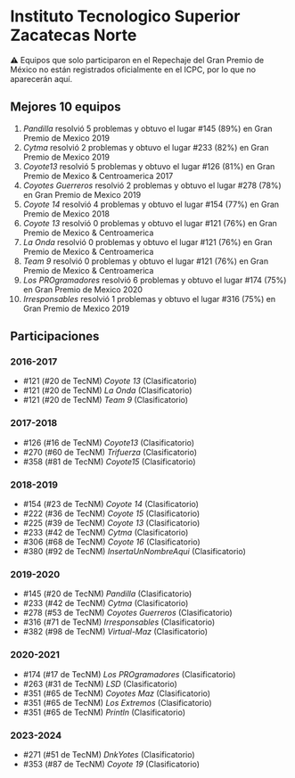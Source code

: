 # Instituto Tecnologico Superior Zacatecas Norte

:warning: Equipos que solo participaron en el Repechaje del Gran Premio de México no están registrados oficialmente en el ICPC, por lo que no aparecerán aquí.

## Mejores 10 equipos

1. _Pandilla_ resolvió 5 problemas y obtuvo el lugar #145 (89%) en Gran Premio de Mexico 2019
1. _Cytma_ resolvió 2 problemas y obtuvo el lugar #233 (82%) en Gran Premio de Mexico 2019
1. _Coyote13_ resolvió 5 problemas y obtuvo el lugar #126 (81%) en Gran Premio de Mexico & Centroamerica 2017
1. _Coyotes Guerreros_ resolvió 2 problemas y obtuvo el lugar #278 (78%) en Gran Premio de Mexico 2019
1. _Coyote 14_ resolvió 4 problemas y obtuvo el lugar #154 (77%) en Gran Premio de Mexico 2018
1. _Coyote 13_ resolvió 0 problemas y obtuvo el lugar #121 (76%) en Gran Premio de Mexico & Centroamerica
1. _La Onda_ resolvió 0 problemas y obtuvo el lugar #121 (76%) en Gran Premio de Mexico & Centroamerica
1. _Team 9_ resolvió 0 problemas y obtuvo el lugar #121 (76%) en Gran Premio de Mexico & Centroamerica
1. _Los PROgramadores_ resolvió 6 problemas y obtuvo el lugar #174 (75%) en Gran Premio de Mexico 2020
1. _Irresponsables_ resolvió 1 problemas y obtuvo el lugar #316 (75%) en Gran Premio de Mexico 2019

## Participaciones

### 2016-2017

- #121 (#20 de TecNM) _Coyote 13_ (Clasificatorio)
- #121 (#20 de TecNM) _La Onda_ (Clasificatorio)
- #121 (#20 de TecNM) _Team 9_ (Clasificatorio)

### 2017-2018

- #126 (#16 de TecNM) _Coyote13_ (Clasificatorio)
- #270 (#60 de TecNM) _Trifuerza_ (Clasificatorio)
- #358 (#81 de TecNM) _Coyote15_ (Clasificatorio)

### 2018-2019

- #154 (#23 de TecNM) _Coyote 14_ (Clasificatorio)
- #222 (#36 de TecNM) _Coyote 15_ (Clasificatorio)
- #225 (#39 de TecNM) _Coyote 13_ (Clasificatorio)
- #233 (#42 de TecNM) _Cytma_ (Clasificatorio)
- #306 (#68 de TecNM) _Coyote 16_ (Clasificatorio)
- #380 (#92 de TecNM) _InsertaUnNombreAqui_ (Clasificatorio)

### 2019-2020

- #145 (#20 de TecNM) _Pandilla_ (Clasificatorio)
- #233 (#42 de TecNM) _Cytma_ (Clasificatorio)
- #278 (#53 de TecNM) _Coyotes Guerreros_ (Clasificatorio)
- #316 (#71 de TecNM) _Irresponsables_ (Clasificatorio)
- #382 (#98 de TecNM) _Virtual-Maz_ (Clasificatorio)

### 2020-2021

- #174 (#17 de TecNM) _Los PROgramadores_ (Clasificatorio)
- #263 (#31 de TecNM) _LSD_ (Clasificatorio)
- #351 (#65 de TecNM) _Coyotes Maz_ (Clasificatorio)
- #351 (#65 de TecNM) _Los Extremos_ (Clasificatorio)
- #351 (#65 de TecNM) _Println_ (Clasificatorio)

### 2023-2024

- #271 (#51 de TecNM) _DnkYotes_ (Clasificatorio)
- #353 (#87 de TecNM) _Coyote 19_ (Clasificatorio)



